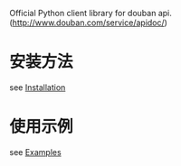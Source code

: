 Official Python client library for douban api. (http://www.douban.com/service/apidoc/)

安装方法
=========
see [Installation](wiki/Installation)

使用示例
=========
see [Examples](wiki/Examples)
